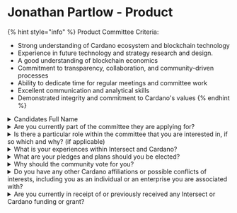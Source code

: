 # Jonathan Partlow - Product



{% hint style="info" %}
Product Committee Criteria:

* Strong understanding of Cardano ecosystem and blockchain technology
* Experience in future technology and strategy research and design.
* A good understanding of blockchain economics&#x20;
* Commitment to transparency, collaboration, and community-driven processes
* Ability to dedicate time for regular meetings and committee work
* Excellent communication and analytical skills
* Demonstrated integrity and commitment to Cardano's values
{% endhint %}

<details>

<summary>Candidates Full Name</summary>

Jonathan Partlow

</details>



<details>

<summary>Are you currently part of the committee they are applying for?</summary>

No

</details>



<details>

<summary>Is there a particular role within the committee that you are interested in, if so which and why? (if applicable)</summary>

Voting member as a role to start I must learn the process as Intersect would design it.

</details>



<details>

<summary>What is your experiences within Intersect and Cardano?</summary>

My experience w/ intersect is mostly contained in Spaces and Discord meetings as well as following and interacting with many of the governance Gurus like Jenny Britto , Lido, Jonny Kelly, etc... and AMAs I attend regular instances of governance talks and am an active member as well as active voter. I have spent many years learning and utilizing Cardano becoming part of the community and interacted with many projects infrastructure level to small community based projects.

</details>



<details>

<summary>What are your pledges and plans should you be elected?</summary>

I pledge to maintain focus on the health and growth of the protocol and the evolution of the software as a product to the benefit of the future community. Without the community there is no use for the protocol but with out the protocol there would be no community to use it, an unbreakable relationship.

</details>



<details>

<summary>Why should the community vote for you?</summary>

I have travelled a long road here in Cardano and it is time my attention and knowledge of the protocol and its ecosystem focuses toward the future of the protocol and its community, we all have a responsibility to lead in one way, shape, or form this is the way forward for now for my blockchain journey.

</details>



<details>

<summary>Do you have any other Cardano affiliations or possible conflicts of interests, including you as an individual or an enterprise you are associated with?</summary>

No

</details>



<details>

<summary>Are you currently in receipt of or previously received any Intersect or Cardano funding or grant?</summary>

No

</details>
